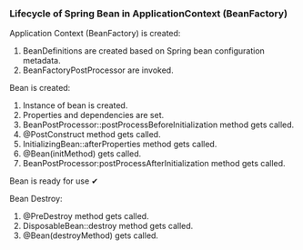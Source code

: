 ### Lifecycle of Spring Bean in ApplicationContext (BeanFactory)

Application Context (BeanFactory) is created:

1. BeanDefinitions are created based on Spring bean configuration metadata.
2. BeanFactoryPostProcessor are invoked.


Bean is created:

1. Instance of bean is created.
2. Properties and dependencies are set.
3. BeanPostProcessor::postProcessBeforeInitialization method gets called.
4. @PostConstruct method gets called.
5. InitializingBean::afterProperties method gets called.
6. @Bean(initMethod) gets called.
7. BeanPostProcessor:postProcessAfterInitialization method gets called.

Bean is ready for use ✔

Bean Destroy:

1. @PreDestroy method gets called.
2. DisposableBean::destroy method gets called.
3. @Bean(destroyMethod) gets called.